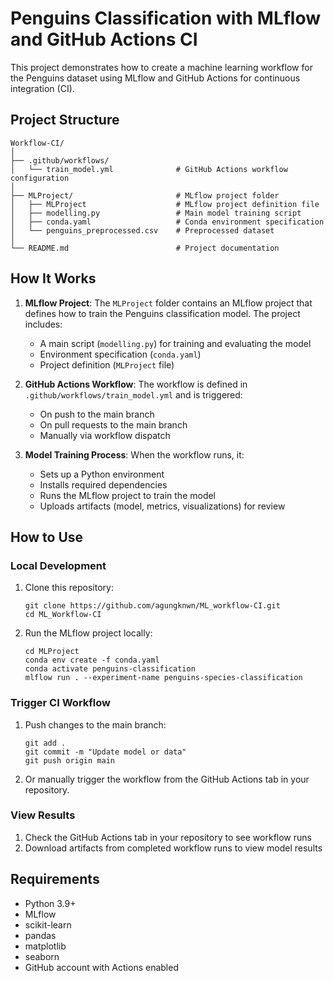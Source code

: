 # Penguins Classification with MLflow and GitHub Actions CI

This project demonstrates how to create a machine learning workflow for the Penguins dataset using MLflow and GitHub Actions for continuous integration (CI).

## Project Structure

```
Workflow-CI/
│
├── .github/workflows/
│   └── train_model.yml              # GitHub Actions workflow configuration
│
├── MLProject/                       # MLflow project folder
│   ├── MLProject                    # MLflow project definition file
│   ├── modelling.py                 # Main model training script
│   ├── conda.yaml                   # Conda environment specification
│   └── penguins_preprocessed.csv    # Preprocessed dataset
│
└── README.md                        # Project documentation
```

## How It Works

1. **MLflow Project**: The `MLProject` folder contains an MLflow project that defines how to train the Penguins classification model. The project includes:
   - A main script (`modelling.py`) for training and evaluating the model
   - Environment specification (`conda.yaml`)
   - Project definition (`MLProject` file)

2. **GitHub Actions Workflow**: The workflow is defined in `.github/workflows/train_model.yml` and is triggered:
   - On push to the main branch
   - On pull requests to the main branch
   - Manually via workflow dispatch

3. **Model Training Process**: When the workflow runs, it:
   - Sets up a Python environment
   - Installs required dependencies
   - Runs the MLflow project to train the model
   - Uploads artifacts (model, metrics, visualizations) for review

## How to Use

### Local Development

1. Clone this repository:
   ```
   git clone https://github.com/agungknwn/ML_workflow-CI.git
   cd ML_Workflow-CI
   ```

2. Run the MLflow project locally:
   ```
   cd MLProject
   conda env create -f conda.yaml
   conda activate penguins-classification
   mlflow run . --experiment-name penguins-species-classification
   ```

### Trigger CI Workflow

1. Push changes to the main branch:
   ```
   git add .
   git commit -m "Update model or data"
   git push origin main
   ```

2. Or manually trigger the workflow from the GitHub Actions tab in your repository.

### View Results

1. Check the GitHub Actions tab in your repository to see workflow runs
2. Download artifacts from completed workflow runs to view model results

## Requirements

- Python 3.9+
- MLflow
- scikit-learn
- pandas
- matplotlib
- seaborn
- GitHub account with Actions enabled

